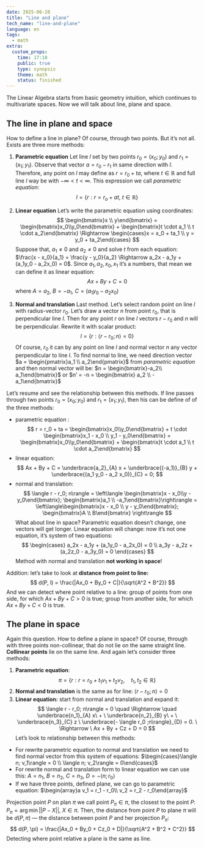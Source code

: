 ```yaml
---
date: 2025-06-28
title: "Line and plane"
tech_name: "line-and-plane"
language: en
tags:
  - math
extra:
  custom_props:
    time: 17:18
    public: true
    type: synopsis
    theme: math
    status: finished
---
```

The Linear Algebra starts from basic geometry intuition, which continues to multivariate spaces. Now we will talk about line, plane and space. 

## The line in plane and space
How to define a line in plane? Of course, through two points. But it’s not all. Exists are three more methods:

1. **Parametric equation** 
Let line $l$ set by two points $r_0 = (x_0; y_0)$ and $r_1 = (x_1;y_1)$. Observe that vector $a = r_0 - r_1$ in same direction with $l$. Therefore, any point on $l$ may define as $r = r_0 + ta$, where $t \in \mathbb{R}$ and full line $l$ way be with $-\infty < t < \infty$. This expression we call *parametric equation*:
$$
l = \{r: r = r_o + at, \ t \in \mathbb{R} \}
$$
2. **Linear equation**
Let’s write the parametric equation using coordinates:
$$
\begin{bmatrix}x \\ y\end{bmatrix} = \begin{bmatrix}x_0\\y_0\end{bmatrix} + \begin{bmatrix}t \cdot a_1 \\ t \cdot a_2\end{bmatrix} \Rightarrow \begin{cases}x = x_0 + ta_1 \\ y = y_0 + ta_2\end{cases}
$$
Suppose that, $a_1 \neq 0$ and $a_2 \neq 0$ and solve $t$ from each equation: $\frac{x - x_0}{a_1} = \frac{y - y_0}{a_2} \Rightarrow a_2x - a_1y + (a_1y_0 - a_2x_0) = 0$. Since $a_1, a_2, x_0, x_1$ it’s a numbers, that mean we can define it as linear equation: 
$$
Ax + By + C = 0
$$
where $A = a_2$, $B = -a_1$, $C = (a_1y_0 - a_2x_0)$ 

3. **Normal and translation**
Last method. Let’s select random point on line $l$ with radius-vector $r_0$. Let’s draw a vector $n$ from point $r_0$, that is perpendicular line $l$. Then for any point $r$ on line $l$ vectors $r - r_0$ and $n$ will be perpendicular. Rewrite it with scalar product:
$$
l = \{ r: \langle r - r_0;n\rangle = 0\}
$$
Of course, $r_0$ it can by any point on line $l$ and normal vector $n$ any vector perpendicular to line $l$. To find normal to line, we need direction vector $a = \begin{pmatrix}a_1 \\ a_2\end{pmatrix}$ from *parametric equation* and then normal vector will be: $n = \begin{bmatrix}-a_2\\ a_1\end{bmatrix}$ or $n’ = -n = \begin{bmatrix} a_2 \\ -a_1\end{bmatrix}$

Let’s resume and see the relationship between this methods. If line passes through two points $r_0 = (x_0; y_0)$ and $r_1 = (x_1; y_1)$, then his can be define of of the three methods:
- parametric equation :
$$
r = r_0 + ta = \begin{bmatrix}x_0\\y_0\end{bmatrix} + t \cdot \begin{bmatrix}x_1 - x_0 \\ y_1 - y_0\end{bmatrix} = \begin{bmatrix}x_0\\y_0\end{bmatrix} + \begin{bmatrix}t \cdot a_1 \\ t \cdot a_2\end{bmatrix}
$$
- linear equation:
$$
Ax + By + C = 
\underbrace{a_2}_{A} x + 
\underbrace{(-a_1)}_{B} y + 
\underbrace{(a_1 y_0 - a_2 x_0)}_{C} = 0;
$$
- normal and translation:
$$
\langle r - r_0; n\rangle = \left\langle \begin{bmatrix}x - x_0\\y - y_0\end{bmatrix}; \begin{bmatrix}a_1 \\ -a_1\end{bmatrix}\right\rangle = \left\langle\begin{bmatrix}x - x_0 \\ y - y_0\end{bmatrix}; \begin{bmatrix}A \\ B\end{bmatrix} \right\rangle
$$
What about line in space? Parametric equation doesn’t change, one vectors will get longer. Linear equation will change: now it’s not one equation, it’s system of two equations:
$$
\begin{cases}
a_2x - a_1y + (a_1y_0 - a_2x_0) = 0 \\
a_3y - a_2z + (a_2z_0 - a_3y_0) = 0
\end{cases}
$$
Method with normal and translation **not working in space**!

Addition: let’s take to look at **distance from point to line:** 
$$
d(P, l) = \frac{|Ax_0 + By_0 + C|}{\sqrt{A^2 + B^2}}
$$
And we can detect where point relative to a line: group of points from one side, for which $Ax +By + C > 0$ is true; group from another side, for which $Ax +By + C < 0$ is true.
## The plane in space
Again this question. How to define a plane in space? Of course, through with three points non-collinear, that do not lie on the same straight line. **Collinear points** lie on the same line. And again let’s consider three methods:
1. **Parametric equation**:
$$
\pi = \{r: r = r_0 + t_1v_1 + t_2v_2, \quad t_1, t_2 \in \mathbb{R}\}
$$
2. **Normal and translation** is the same as for line: $\langle r - r_0; n\rangle = 0$
3. **Linear equation:** start from normal and translation and expand it:
$$
\langle r - r_0; n\rangle = 0 \quad \Rightarrow \quad 
\underbrace{n_1}_{A} x\  + \ 
\underbrace{n_2}_{B} y\  + \
\underbrace{n_3}_{C} z \ 
\underbrace{- \langle r_0 ;n\rangle}_{D} = 0. \ \Rightarrow \ Ax + By + Cz + D = 0
$$
Let’s look to relationship between this methods:
- For rewrite parametric equation to normal and translation we need to find normal vector from this system of equations: $\begin{cases}\langle n; v_1\rangle = 0 \\ \langle n; v_2\rangle = 0\end{cases}$
- For rewrite normal and translation form to linear equation we can use this: $A = n_1$, $B = n_2$, $C = n_3$, $D = -\langle n ;r_0\rangle$ 
- If we have three points, defined plane, we can go to parametric equation: $\begin{array}a v_1 = r_1 - r_0\\ v_2 = r_2 - r_0\end{array}$

Projection point $P$ on plan $\pi$ we call point $P_\pi \in \pi$, the closest to the point $P$: $P_\pi = \arg{\min{||P - X||}}, \ X \in \pi$. Then, the distance from point $P$ to plane $\pi$ will be $d(P, \pi)$ — the distance between point $P$ and her projection $P_\pi$:
$$
d(P, \pi) = \frac{|Ax_0 + By_0 + Cz_0 + D|}{\sqrt{A^2 + B^2 + C^2}}
$$
Detecting where point relative a plane is the same as line. 
